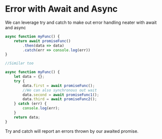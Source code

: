 # Error with Await and Async

We can leverage try and catch to make out error handling neater with await and async

```javascript
async function myFunc() {
    return await promiseFunc()
        .then(data => data)
        .catch(err => console.log(err))
}

//Similar too

async function myFunc() {
    let data = {};
    try {
        data.first = await promiseFunc();
        //We can also synchronous out wait
        data.second = await promiseFunc1();
        data.third = await promiseFunc2();
    } catch (err) {
        console.log(err);
    }
    return data;
}

```

Try and catch will report an errors thrown by our awaited promise.
